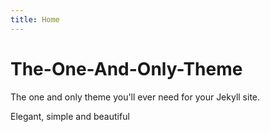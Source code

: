 ```yaml
---
title: Home
---
```


# The-One-And-Only-Theme

The one and only theme you'll ever need for your Jekyll site.

Elegant, simple and beautiful